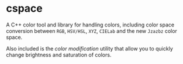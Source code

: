 # cspace
A C++ color tool and library for handling colors, including color space conversion between `RGB`, `HSV/HSL`, `XYZ`, `CIELab` and the new `Jzazbz` color space.

Also included is the _color modification_ utility that allow you to quickly change brightness and saturation of colors.

